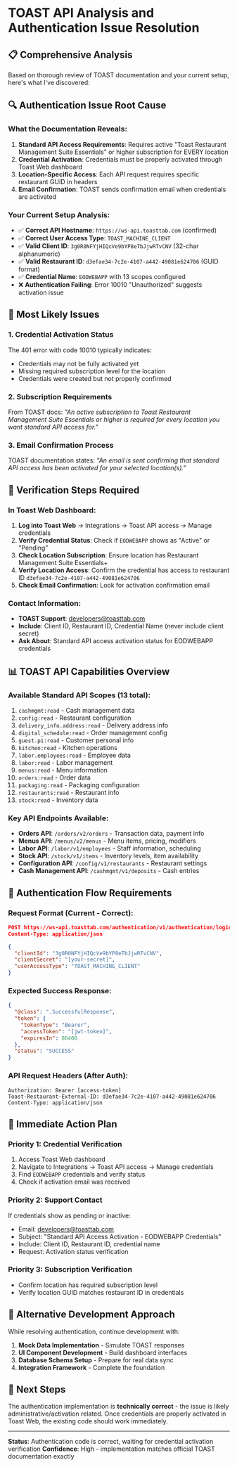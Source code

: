 # TOAST API Analysis and Authentication Issue Resolution

## 📋 Comprehensive Analysis

Based on thorough review of TOAST documentation and your current setup, here's what I've discovered:

## 🔍 Authentication Issue Root Cause

### What the Documentation Reveals:
1. **Standard API Access Requirements**: Requires active "Toast Restaurant Management Suite Essentials" or higher subscription for EVERY location
2. **Credential Activation**: Credentials must be properly activated through Toast Web dashboard
3. **Location-Specific Access**: Each API request requires specific restaurant GUID in headers
4. **Email Confirmation**: TOAST sends confirmation email when credentials are activated

### Your Current Setup Analysis:
- ✅ **Correct API Hostname**: `https://ws-api.toasttab.com` (confirmed)
- ✅ **Correct User Access Type**: `TOAST_MACHINE_CLIENT` 
- ✅ **Valid Client ID**: `3g0R0NFYjHIQcVe9bYP8eTbJjwRTvCNV` (32-char alphanumeric)
- ✅ **Valid Restaurant ID**: `d3efae34-7c2e-4107-a442-49081e624706` (GUID format)
- ✅ **Credential Name**: `EODWEBAPP` with 13 scopes configured
- ❌ **Authentication Failing**: Error 10010 "Unauthorized" suggests activation issue

## 🚨 Most Likely Issues

### 1. Credential Activation Status
The 401 error with code 10010 typically indicates:
- Credentials may not be fully activated yet
- Missing required subscription level for the location
- Credentials were created but not properly confirmed

### 2. Subscription Requirements
From TOAST docs: *"An active subscription to Toast Restaurant Management Suite Essentials or higher is required for every location you want standard API access for."*

### 3. Email Confirmation Process
TOAST documentation states: *"An email is sent confirming that standard API access has been activated for your selected location(s)."*

## 🔧 Verification Steps Required

### In Toast Web Dashboard:
1. **Log into Toast Web** → Integrations → Toast API access → Manage credentials
2. **Verify Credential Status**: Check if `EODWEBAPP` shows as "Active" or "Pending"
3. **Check Location Subscription**: Ensure location has Restaurant Management Suite Essentials+
4. **Verify Location Access**: Confirm the credential has access to restaurant ID `d3efae34-7c2e-4107-a442-49081e624706`
5. **Check Email Confirmation**: Look for activation confirmation email

### Contact Information:
- **TOAST Support**: developers@toasttab.com
- **Include**: Client ID, Restaurant ID, Credential Name (never include client secret)
- **Ask About**: Standard API access activation status for EODWEBAPP credentials

## 📊 TOAST API Capabilities Overview

### Available Standard API Scopes (13 total):
1. `cashmgmt:read` - Cash management data
2. `config:read` - Restaurant configuration  
3. `delivery_info.address:read` - Delivery address info
4. `digital_schedule:read` - Order management config
5. `guest.pi:read` - Customer personal info
6. `kitchen:read` - Kitchen operations
7. `labor.employees:read` - Employee data
8. `labor:read` - Labor management
9. `menus:read` - Menu information
10. `orders:read` - Order data
11. `packaging:read` - Packaging configuration
12. `restaurants:read` - Restaurant info
13. `stock:read` - Inventory data

### Key API Endpoints Available:
- **Orders API**: `/orders/v2/orders` - Transaction data, payment info
- **Menus API**: `/menus/v2/menus` - Menu items, pricing, modifiers
- **Labor API**: `/labor/v1/employees` - Staff information, scheduling
- **Stock API**: `/stock/v1/items` - Inventory levels, item availability
- **Configuration API**: `/config/v1/restaurants` - Restaurant settings
- **Cash Management API**: `/cashmgmt/v1/deposits` - Cash entries

## 🔄 Authentication Flow Requirements

### Request Format (Current - Correct):
```json
POST https://ws-api.toasttab.com/authentication/v1/authentication/login
Content-Type: application/json

{
  "clientId": "3g0R0NFYjHIQcVe9bYP8eTbJjwRTvCNV",
  "clientSecret": "[your-secret]",
  "userAccessType": "TOAST_MACHINE_CLIENT"
}
```

### Expected Success Response:
```json
{
  "@class": ".SuccessfulResponse",
  "token": {
    "tokenType": "Bearer",
    "accessToken": "[jwt-token]",
    "expiresIn": 86400
  },
  "status": "SUCCESS"
}
```

### API Request Headers (After Auth):
```http
Authorization: Bearer [access-token]
Toast-Restaurant-External-ID: d3efae34-7c2e-4107-a442-49081e624706
Content-Type: application/json
```

## 🎯 Immediate Action Plan

### Priority 1: Credential Verification
1. Access Toast Web dashboard
2. Navigate to Integrations → Toast API access → Manage credentials
3. Find `EODWEBAPP` credentials and verify status
4. Check if activation email was received

### Priority 2: Support Contact
If credentials show as pending or inactive:
- Email: developers@toasttab.com
- Subject: "Standard API Access Activation - EODWEBAPP Credentials"
- Include: Client ID, Restaurant ID, credential name
- Request: Activation status verification

### Priority 3: Subscription Verification
- Confirm location has required subscription level
- Verify location GUID matches restaurant ID in credentials

## 🔄 Alternative Development Approach

While resolving authentication, continue development with:
1. **Mock Data Implementation** - Simulate TOAST responses
2. **UI Component Development** - Build dashboard interfaces
3. **Database Schema Setup** - Prepare for real data sync
4. **Integration Framework** - Complete the foundation

## 🚀 Next Steps

The authentication implementation is **technically correct** - the issue is likely administrative/activation related. Once credentials are properly activated in Toast Web, the existing code should work immediately.

---

**Status**: Authentication code is correct, waiting for credential activation verification
**Confidence**: High - implementation matches official TOAST documentation exactly